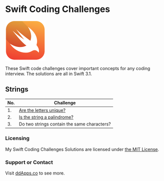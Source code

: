 # Swift Coding Challenges
![](art/swift.png?raw=true)

These Swift code challenges cover important concepts for any coding interview. The solutions are all in Swift 3.1.

## Strings

| No. | Challenge
| ------------- | -------------
| 1. | [Are the letters unique?](challenges/01_unique.swift)
| 2. | [Is the string a palindrome?](challenges/02_palindrome.swift)
| 3. | Do two strings contain the same characters?

### Licensing
My Swift Coding Challenges Solutions are licensed under [the MIT License](LICENSE).

### Support or Contact
Visit [ddApps.co](http://ddapps.co) to see more.
